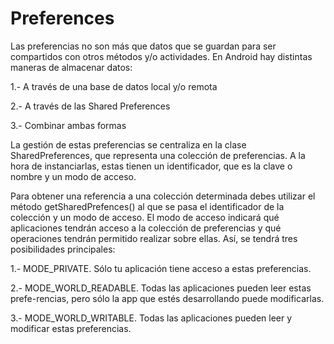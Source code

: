 # Preferences
Las preferencias no son más que datos que se guardan para ser compartidos con otros métodos y/o actividades.
En Android hay distintas maneras de almacenar datos:

1.- A través de una base de datos local y/o remota

2.- A través de las Shared Preferences

3.- Combinar ambas formas

La gestión de estas preferencias se centraliza en la clase SharedPreferences, que representa una colección de preferencias. A la hora 
de instanciarlas, estas tienen un identificador, que es la clave o nombre y un modo de acceso.


Para obtener una referencia a una colección determinada debes utilizar el método getSharedPrefences() al que se pasa el identificador 
de la colección y un modo de acceso. El modo de acceso indicará qué aplicaciones tendrán acceso a la colección de preferencias y qué 
operaciones tendrán permitido realizar sobre ellas. Así, se tendrá tres posibilidades principales:

1.- MODE_PRIVATE. Sólo tu aplicación tiene acceso a estas preferencias.

2.- MODE_WORLD_READABLE. Todas las aplicaciones pueden leer estas prefe-rencias, pero sólo la app que estés desarrollando puede modificarlas.

3.- MODE_WORLD_WRITABLE. Todas las aplicaciones pueden leer y modificar estas preferencias.
